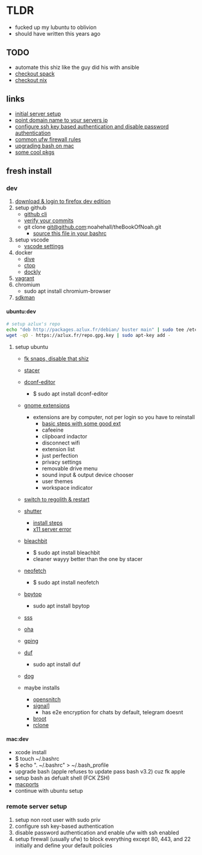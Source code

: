 # TLDR

- fucked up my lubuntu to oblivion
- should have written this years ago

## TODO

- automate this shiz like the guy did his with ansible
- [checkout spack](https://spack-tutorial.readthedocs.io/en/latest/)
- [checkout nix](https://nixos.org/)

## links

- [initial server setup](https://www.digitalocean.com/community/tutorials/initial-server-setup-with-ubuntu-16-04)
- [point domain name to your servers ip](https://www.digitalocean.com/community/tutorials/how-to-set-up-a-host-name-with-digitalocean)
- [configure ssh key based authentication and disable password authentication](https://www.digitalocean.com/community/tutorials/how-to-configure-ssh-key-based-authentication-on-a-linux-server)
- [common ufw firewall rules](https://www.digitalocean.com/community/tutorials/ufw-essentials-common-firewall-rules-and-commands)
- [upgrading bash on mac](https://itnext.io/upgrading-bash-on-macos-7138bd1066ba)
- [some cool pkgs](http://packages.azlux.fr/)

## fresh install

### dev

1. [download & login to firefox dev edition](https://www.mozilla.org/en-US/firefox/developer/)
2. setup github
   - [github cli](https://github.com/cli/cli/blob/trunk/docs/install_linux.md)
   - [verify your commits](https://docs.github.com/en/authentication/managing-commit-signature-verification)
   - git clone git@github.com:noahehall/theBookOfNoah.git
     - [source this file in your bashrc](linux/_sourceme_.sh)
3. setup vscode
   - [vscode settings](https://gist.github.com/noahehall/33f60c724f51bde9afa2c2a9e540d094)
4. docker
   - [dive](https://github.com/wagoodman/dive)
   - [ctop](https://github.com/bcicen/ctop)
   - [dockly](https://github.com/lirantal/dockly)
5. [vagrant](https://www.vagrantup.com/)
6. chromium
   - sudo apt install chromium-browser
7. [sdkman](https://sdkman.io/install)

#### ubuntu:dev

```sh
# setup azlux's repo
echo "deb http://packages.azlux.fr/debian/ buster main" | sudo tee /etc/apt/sources.list.d/azlux.list
wget -qO - https://azlux.fr/repo.gpg.key | sudo apt-key add -
```

1. setup ubuntu
   - [fk snaps, disable that shiz](https://www.simplified.guide/ubuntu/remove-snapd)
   - [stacer](https://github.com/oguzhaninan/Stacer)
   - [dconf-editor](https://wiki.gnome.org/Apps/DconfEditor)
     - $ sudo apt install dconf-editor
   - [gnome extensions](https://extensions.gnome.org/)
     - extensions are by computer, not per login so you have to reinstall
       - [basic steps with some good ext](https://thelinuxuser.com/install-gnome-shell-extensions/)
       - cafeeine
       - clipboard indactor
       - disconnect wifi
       - extension list
       - just perfection
       - privacy settings
       - removable drive menu
       - sound input & output device chooser
       - user themes
       - workspace indicator
   - [switch to regolith & restart](https://regolith-linux.org/docs/getting-started/)
   - [shutter](https://shutter-project.org/)
     - [install steps](https://launchpad.net/~shutter/+archive/ubuntu/ppa)
     - [x11 server error](https://askubuntu.com/questions/1353360/ubuntu-21-04-shutter-did-not-work-without-x11-server)
   - [bleachbit](https://www.bleachbit.org/features)
     - $ sudo apt install bleachbit
     - cleaner wayyy better than the one by stacer
   - [neofetch](https://github.com/dylanaraps/neofetch)
     - $ sudo apt install neofetch
   - [bpytop](https://github.com/aristocratos/bpytop)
     - sudo apt install bpytop
   - [sss](https://github.com/azlux/gnos-sockets)
   - [oha](https://github.com/hatoo/oha)
   - [gping](https://github.com/orf/gping)
   - [duf](https://github.com/muesli/duf)
     - sudo apt install duf
   - [dog](https://github.com/ogham/dog)

   - maybe installs
     - [opensnitch](https://github.com/evilsocket/opensnitch)
     - [signal](https://signal.org/en/download/)]
       - has e2e encryption for chats by default, telegram doesnt
     - [broot](https://github.com/Canop/broot)
     - [rclone](https://github.com/rclone/rclone)

#### mac:dev

- xcode install
- $ touch ~/.bashrc
- $ echo ". ~/.bashrc" > ~/.bash_profile
- upgrade bash (apple refuses to update pass bash v3.2) cuz fk apple
- setup bash as defualt shell (FCK ZSH)
- [macports](https://www.scrim.psu.edu/support/userspace-macports.html)
- continue with ubuntu setup

### remote server setup

  1. setup non root user with sudo priv
  2. configure ssh key-based authentication
  3. disable password authentication and enable ufw with ssh enabled
  4. setup firewall (usually ufw) to block everything except 80, 443, and 22 initially and define your default policies
